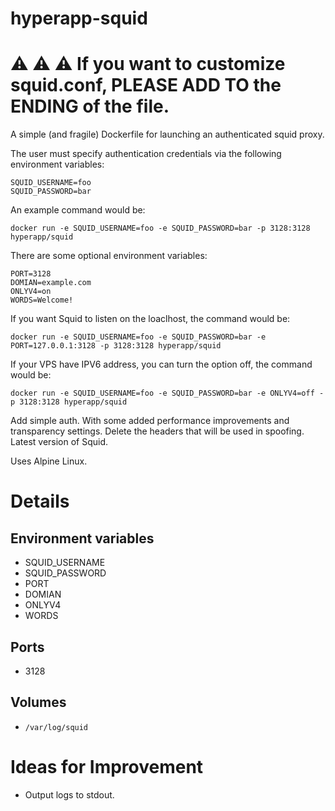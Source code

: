 # hyperapp-squid


:warning: :warning: :warning: If you want to customize squid.conf, PLEASE ADD TO the ENDING of the file.
==========================================================================================================

A simple (and fragile) Dockerfile for launching an authenticated squid proxy.

The user must specify authentication credentials via the following environment variables:

```
SQUID_USERNAME=foo
SQUID_PASSWORD=bar
```

An example command would be:

```
docker run -e SQUID_USERNAME=foo -e SQUID_PASSWORD=bar -p 3128:3128 hyperapp/squid
```

There are some optional environment variables:

```
PORT=3128
DOMIAN=example.com
ONLYV4=on
WORDS=Welcome!
```

If you want Squid to listen on the loaclhost, the command would be:

```
docker run -e SQUID_USERNAME=foo -e SQUID_PASSWORD=bar -e PORT=127.0.0.1:3128 -p 3128:3128 hyperapp/squid
```

If your VPS have IPV6 address, you can turn the option off, the command would be:

```
docker run -e SQUID_USERNAME=foo -e SQUID_PASSWORD=bar -e ONLYV4=off -p 3128:3128 hyperapp/squid
```

Add simple auth.
With some added performance improvements and transparency settings.
Delete the headers that will be used in spoofing.
Latest version of Squid.

Uses Alpine Linux.

Details
=======

Environment variables
---------------------

* SQUID_USERNAME
* SQUID_PASSWORD
* PORT
* DOMIAN
* ONLYV4
* WORDS

Ports
-----

* 3128

Volumes
-------

* `/var/log/squid`

Ideas for Improvement
=====================
* Output logs to stdout.

